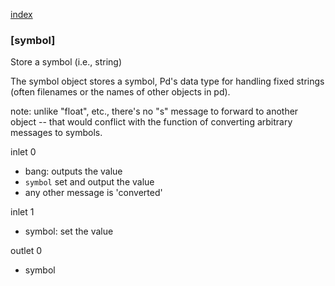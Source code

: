 [index](index.html)

### [symbol] 

Store a symbol (i.e., string)

The symbol object stores a symbol, Pd's data type for handling fixed 
strings (often filenames or the names of other objects in pd).

note: unlike "float", etc., there's no "s" message to forward to 
another object -- that would conflict with the function of converting 
arbitrary messages to symbols.

inlet 0

 - bang: outputs the value
 - `symbol` set and output the value
 - any other message is 'converted'

inlet 1

 - symbol: set the value

outlet 0

 - symbol
 

